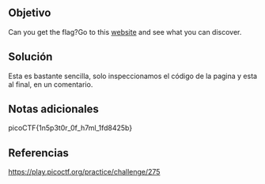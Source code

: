 ## Objetivo
Can you get the flag?Go to this [website](http://saturn.picoctf.net:56488/) and see what you can discover.
## Solución 
Esta es bastante sencilla, solo inspeccionamos el código de la pagina y esta al final, en un comentario.
## Notas adicionales
picoCTF{1n5p3t0r_0f_h7ml_1fd8425b}
## Referencias
https://play.picoctf.org/practice/challenge/275